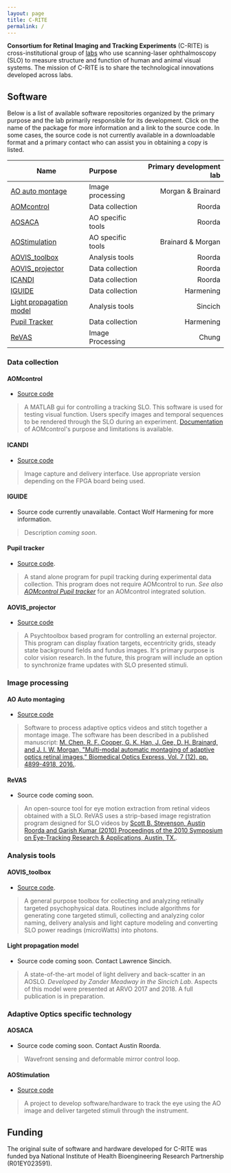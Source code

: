 ```yaml
---
layout: page
title: C-RITE
permalink: /
---
```



__Consortium for Retinal Imaging and Tracking Experiments__ (C-RITE) is cross-institutional group of [labs](/about/) who use scanning-laser ophthalmoscopy (SLO) to measure structure and function of human and animal visual systems. The mission of C-RITE is to share the technological innovations developed across labs.


## Software 

Below is a list of available software repositories organized by the primary purpose and the lab primarily responsible for its development. Click on the name of the package for more information and a link to the source code. In some cases, the source code is not currently available in a downloadable format and a primary contact who can assist you in obtaining a copy is listed.


| Name | Purpose | Primary development lab |
| ---- |:------- | -----------------------:|
| [AO auto montage](#ao-auto-montaging) | Image processing | Morgan & Brainard |
| [AOMcontrol](#aomcontrol) | Data collection | Roorda |
| [AOSACA](#aosaca) | AO specific tools | Roorda |
| [AOStimulation](#aostimulation) | AO specific tools | Brainard & Morgan |
| [AOVIS_toolbox](#aovis_toolbox) | Analysis tools | Roorda |
| [AOVIS_projector](#aovis_projector) | Data collection | Roorda |
| [ICANDI](#icandi) | Data collection | Roorda |
| [IGUIDE](#iguide) | Data collection | Harmening |
| [Light propagation model](#light-propagation-model) | Analysis tools | Sincich |
| [Pupil Tracker](#pupil-tracker) | Data collection | Harmening |
| [ReVAS](#revas) | Image Processing | Chung |


### Data collection


#### AOMcontrol

* [Source code](https://github.com/RoordaLab/AOMcontrol)

> A MATLAB gui for controlling a tracking SLO. This software is used for testing visual function. Users specify images and temporal sequences to be rendered through the SLO during an experiment. [Documentation](https://github.com/RoordaLab/AOMcontrol/wiki) of AOMcontrol's purpose and limitations is available.

#### ICANDI

* [Source code](https://github.com/RoordaLab/ICANDI)

> Image capture and delivery interface. Use appropriate version depending on the FPGA board being used.

#### IGUIDE

* Source code currently unavailable. Contact Wolf Harmening for more information.

> Description _coming soon_.

#### Pupil tracker

* [Source code](https://github.com/ukb-aoslo/PupilTracker). 

> A stand alone program for pupil tracking during experimental data collection. This program does not require AOMcontrol to run. _See also [AOMcontrol Pupil tracker](https://github.com/RoordaLab/AOMcontrol/wiki/Pupil-tracker)_ for an AOMcontrol integrated solution.

#### AOVIS_projector

* [Source code](https://github.com/RoordaLab/AOVIS_projector)

> A Psychtoolbox based program for controlling an external projector. This program can display fixation targets, eccentricity grids, steady state background fields and fundus images. It's primary purpose is color vision research. In the future, this program will include an option to synchronize frame updates with SLO presented stimuli.

### Image processing

#### AO Auto montaging

* [Source code](https://github.com/BrainardLab/AOAutomontaging)

> Software to process adaptive optics videos and stitch together a montage image. The software has been described in a published manuscript: 
> [M. Chen, R. F. Cooper, G. K. Han, J. Gee, D. H. Brainard, and J. I. W. Morgan, "Multi-modal automatic montaging of adaptive optics retinal images," Biomedical Optics Express, Vol. 7 (12), pp. 4899-4918, 2016.](https://www.ncbi.nlm.nih.gov/pmc/articles/PMC5175540/pdf/4899.pdf).

#### ReVAS

* Source code coming soon.

> An open-source tool for eye motion extraction from retinal videos obtained with a SLO. ReVAS uses a strip-based image registration program designed for SLO videos by [Scott B. Stevenson, Austin Roorda and Garish Kumar (2010) Proceedings of the 2010 Symposium on Eye-Tracking Research & Applications, Austin, TX.](http://roorda.vision.berkeley.edu/Pubs/StevensoETRA2010.pdf).

### Analysis tools

#### AOVIS_toolbox

* [Source code](https://github.com/RoordaLab/AOVIS_toolbox). 

> A general purpose toolbox for collecting and analyzing retinally targeted psychophysical data. Routines include algorithms for generating cone targeted stimuli, collecting and analyzing color naming, delivery analysis and light capture modeling and converting SLO power readings (microWatts) into photons.

#### Light propagation model

* Source code coming soon. Contact Lawrence Sincich.

> A state-of-the-art model of light delivery and back-scatter in an AOSLO. _Developed by Zander Meadway in the Sincich Lab_. Aspects of this model were presented at ARVO 2017 and 2018. A full publication is in preparation.


### Adaptive Optics specific technology

#### AOSACA

* Source code coming soon. Contact Austin Roorda.

> Wavefront sensing and deformable mirror control loop. 


#### AOStimulation

* [Source code](https://github.com/BrainardLab/AOStimulation)

> A project to develop software/hardware to track the eye using the AO image and deliver targeted stimuli through the instrument. 


## Funding

The original suite of software and hardware developed for C-RITE was funded bya National Institute of Health Bioengineering Research Partnership (R01EY023591).
